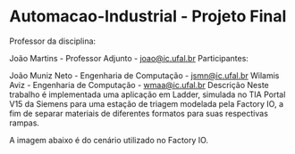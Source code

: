 # Automacao-Industrial - Projeto Final
Professor da disciplina:

João Martins - Professor Adjunto - joao@ic.ufal.br
Participantes:

João Muniz Neto - Engenharia de Computação - jsmn@ic.ufal.br
Wilamis Aviz - Engenharia de Computação - wmaa@ic.ufal.br
Descrição
Neste trabalho é implementada uma aplicação em Ladder, simulada no TIA Portal V15 da Siemens para uma estação de triagem modelada pela Factory IO, a fim de separar materiais de diferentes formatos para suas respectivas rampas.

A imagem abaixo é do cenário utilizado no Factory IO.
